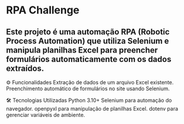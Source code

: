# RPA Challenge
## Este projeto é uma automação RPA (Robotic Process Automation) que utiliza Selenium e manipula planilhas Excel para preencher formulários automaticamente com os dados extraídos.

⚙️ Funcionalidades
Extração de dados de um arquivo Excel existente.
Preenchimento automático de formulários no site usando Selenium.

🛠️ Tecnologias Utilizadas
Python 3.10+
Selenium para automação do navegador.
openpyxl para manipulação de planilhas Excel.
dotenv para gerenciar variáveis de ambiente.

